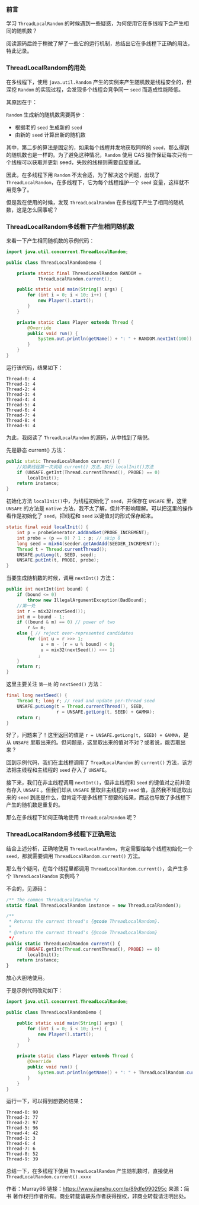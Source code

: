 ### 前言

学习 `ThreadLocalRandom` 的时候遇到一些疑惑，为何使用它在多线程下会产生相同的随机数？

阅读源码后终于稍微了解了一些它的运行机制，总结出它在多线程下正确的用法，特此记录。

### ThreadLocalRandom的用处

在多线程下，使用 `java.util.Random` 产生的实例来产生随机数是线程安全的，但深挖 `Random` 的实现过程，会发现多个线程会竞争同一 `seed` 而造成性能降低。

其原因在于：

`Random` 生成新的随机数需要两步：

- 根据老的 `seed` 生成新的 `seed`
- 由新的 `seed` 计算出新的随机数

其中，第二步的算法是固定的，如果每个线程并发地获取同样的 `seed`，那么得到的随机数也是一样的。为了避免这种情况，`Random` 使用 CAS 操作保证每次只有一个线程可以获取并更新 seed，失败的线程则需要自旋重试。

因此，在多线程下用 `Random` 不太合适，为了解决这个问题，出现了 `ThreadLocalRandom`，在多线程下，它为每个线程维护一个 `seed` 变量，这样就不用竞争了。

但是我在使用的时候，发现 `ThreadLocalRandom` 在多线程下产生了相同的随机数，这是怎么回事呢？

### ThreadLocalRandom多线程下产生相同随机数

来看一下产生相同随机数的示例代码：



```java
import java.util.concurrent.ThreadLocalRandom;

public class ThreadLocalRandomDemo {

    private static final ThreadLocalRandom RANDOM =
            ThreadLocalRandom.current();

    public static void main(String[] args) {
        for (int i = 0; i < 10; i++) {
            new Player().start();
        }
    }

    private static class Player extends Thread {
        @Override
        public void run() {
            System.out.println(getName() + ": " + RANDOM.nextInt(100));
        }
    }
}
```

运行该代码，结果如下：



```undefined
Thread-0: 4
Thread-1: 4
Thread-2: 4
Thread-3: 4
Thread-4: 4
Thread-5: 4
Thread-6: 4
Thread-7: 4
Thread-8: 4
Thread-9: 4
```

为此，我阅读了 `ThreadLocalRandom` 的源码，从中找到了端倪。

先是静态 current() 方法：



```cpp
public static ThreadLocalRandom current() {
    //如果线程第一次调用 current() 方法，执行 localInit()方法
    if (UNSAFE.getInt(Thread.currentThread(), PROBE) == 0)
        localInit();
    return instance;
}
```

初始化方法 `localInit()`中，为线程初始化了 `seed`，并保存在 `UNSAFE` 里，这里 `UNSAFE` 的方法是 `native` 方法，我不太了解，但并不影响理解。可以把这里的操作看作是初始化了 `seed`，把线程和 `seed` 以键值对的形式保存起来。



```java
static final void localInit() {
    int p = probeGenerator.addAndGet(PROBE_INCREMENT);
    int probe = (p == 0) ? 1 : p; // skip 0
    long seed = mix64(seeder.getAndAdd(SEEDER_INCREMENT));
    Thread t = Thread.currentThread();
    UNSAFE.putLong(t, SEED, seed);
    UNSAFE.putInt(t, PROBE, probe);
}
```

当要生成随机数的时候，调用 `nextInt()` 方法：



```cpp
public int nextInt(int bound) {
    if (bound <= 0)
        throw new IllegalArgumentException(BadBound);
    //第一处
    int r = mix32(nextSeed());
    int m = bound - 1;
    if ((bound & m) == 0) // power of two
        r &= m;
    else { // reject over-represented candidates
        for (int u = r >>> 1;
             u + m - (r = u % bound) < 0;
             u = mix32(nextSeed()) >>> 1)
            ;
    }
    return r;
}
```

这里主要关注 `第一处` 的 `nextSeed()` 方法：



```java
final long nextSeed() {
    Thread t; long r; // read and update per-thread seed
    UNSAFE.putLong(t = Thread.currentThread(), SEED,
                   r = UNSAFE.getLong(t, SEED) + GAMMA);
    return r;
}
```

好了，问题来了！这里返回的值是 `r = UNSAFE.getLong(t, SEED) + GAMMA`，是从 `UNSAFE` 里取出来的。但问题是，这里取出来的值对不对？或者说，能否取出来？

回到示例代码，我们在主线程调用了 `TreadLocalRandom` 的 `current()` 方法，该方法把主线程和主线程的 `seed` 存入了 `UNSAFE`。

接下来，我们在非主线程调用 `nextInt()`，但非主线程和 `seed` 的键值对之前并没有存入 `UNSAFE` 。但我们却从 `UNSAFE` 里取非主线程的 `seed` 值，虽然我不知道取出来的 `seed` 到底是什么，但肯定不是多线程下想要的结果，而这也导致了多线程下产生的随机数是重复的。

那么在多线程下如何正确地使用 `ThreadLocalRandom` 呢？

### ThreadLocalRandom多线程下正确用法

结合上述分析，正确地使用 `ThreadLocalRandom`，肯定需要给每个线程初始化一个 `seed`，那就需要调用 `ThreadLocalRandom.current()` 方法。

那么有个疑问，在每个线程里都调用 `ThreadLocalRandom.current()`，会产生多个 `ThreadLocalRandom` 实例吗？

不会的，见源码：



```php
/** The common ThreadLocalRandom */
static final ThreadLocalRandom instance = new ThreadLocalRandom();

/**
 * Returns the current thread's {@code ThreadLocalRandom}.
 *
 * @return the current thread's {@code ThreadLocalRandom}
 */
public static ThreadLocalRandom current() {
    if (UNSAFE.getInt(Thread.currentThread(), PROBE) == 0)
        localInit();
    return instance;
}
```

放心大胆地使用。

于是示例代码改动如下：



```java
import java.util.concurrent.ThreadLocalRandom;

public class ThreadLocalRandomDemo {

    public static void main(String[] args) {
        for (int i = 0; i < 10; i++) {
            new Player().start();
        }
    }

    private static class Player extends Thread {
        @Override
        public void run() {
            System.out.println(getName() + ": " + ThreadLocalRandom.current().nextInt(100));
        }
    }
}
```

运行一下，可以得到想要的结果：



```undefined
Thread-0: 90
Thread-3: 77
Thread-2: 97
Thread-5: 96
Thread-4: 42
Thread-1: 3
Thread-6: 4
Thread-7: 6
Thread-8: 52
Thread-9: 39
```

总结一下，在多线程下使用 `ThreadLocalRandom` 产生随机数时，直接使用 `ThreadLocalRandom.current().xxxx`



作者：Murray66
链接：https://www.jianshu.com/p/89dfe990295c
来源：简书
著作权归作者所有。商业转载请联系作者获得授权，非商业转载请注明出处。